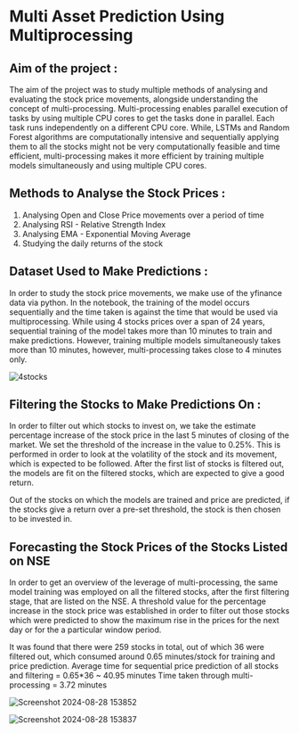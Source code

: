 # Multi Asset Prediction Using Multiprocessing

## Aim of the project : 
The aim of the project was to study multiple methods of analysing and evaluating the stock price movements, alongside understanding the concept of multi-processing. Multi-processing enables parallel execution of tasks by using multiple CPU cores to get the tasks done in parallel. Each task runs independently on a different CPU core. While, LSTMs and Random Forest algorithms are computationally intensive and sequentially applying them to all the stocks might not be very computationally feasible and time efficient, multi-processing makes it more efficient by training multiple models simultaneously and using multiple CPU cores.

## Methods to Analyse the Stock Prices : 
1. Analysing Open and Close Price movements over a period of time
2. Analysing RSI - Relative Strength Index
3. Analysing EMA - Exponential Moving Average
4. Studying the daily returns of the stock

## Dataset Used to Make Predictions : 
In order to study the stock price movements, we make use of the yfinance data via python. In the notebook, the training of the model occurs sequentially and the time taken is against the time that would be used via multiprocessing. While using 4 stocks prices over a span of 24 years, sequential training of the model takes more than 10 minutes to train and make predictions. However, training multiple models simultaneously takes more than 10 minutes, however, multi-processing takes close to 4 minutes only.

![4stocks](https://github.com/user-attachments/assets/60ab44e9-fada-4efb-8d8f-9eed0a61952a)

## Filtering the Stocks to Make Predictions On : 
In order to filter out which stocks to invest on, we take the estimate percentage increase of the stock price in the last 5 minutes of closing of the market. We set the threshold of the increase in the value to 0.25%. This is performed in order to look at the volatility of the stock and its movement, which is expected to be followed. After the first list of stocks is filtered out, the models are fit on the filtered stocks, which are expected to give a good return. 

Out of the stocks on which the models are trained and price are predicted, if the stocks give a return over a pre-set threshold, the stock is then chosen to be invested in. 

## Forecasting the Stock Prices of the Stocks Listed on NSE
In order to get an overview of the leverage of multi-processing, the same model training was employed on all the filtered stocks, after the first filtering stage, that are listed on the NSE. A threshold value for the percentage increase in the stock price was established in order to filter out those stocks which were predicted to show the maximum rise in the prices for the next day or for the a particular window period. 

It was found that there were 259 stocks in total, out of which 36 were filtered out, which consumed around 0.65 minutes/stock for training and price prediction. 
Average time for sequential price prediction of all stocks and filtering = 0.65*36 ~ 40.95 minutes
Time taken through multi-processing = 3.72 minutes

![Screenshot 2024-08-28 153852](https://github.com/user-attachments/assets/d5b8d148-7311-4e15-94e0-f0f83325933c)


![Screenshot 2024-08-28 153837](https://github.com/user-attachments/assets/647b48a8-1c4b-4f34-a079-9a41cd8b6145)









